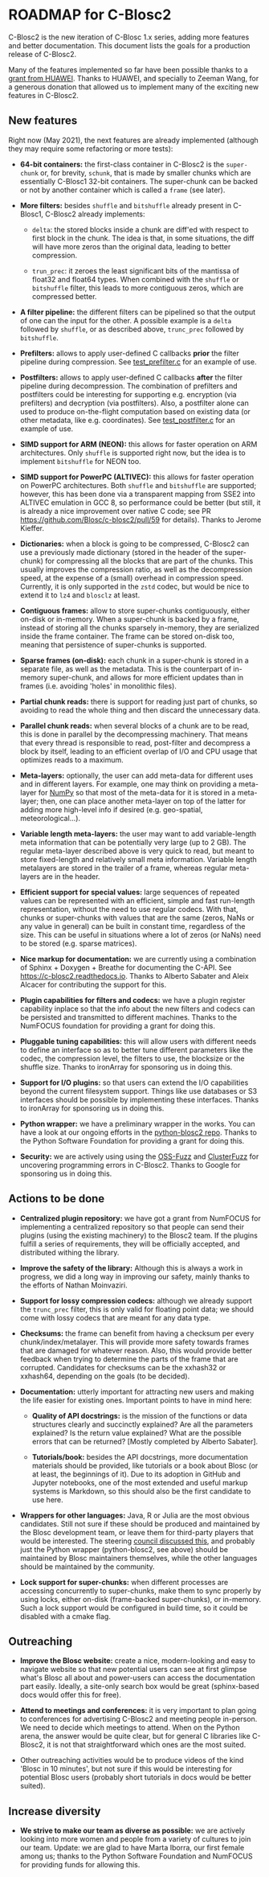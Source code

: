 ROADMAP for C-Blosc2
====================

C-Blosc2 is the new iteration of C-Blosc 1.x series, adding more features and better documentation.
This document lists the goals for a production release of C-Blosc2.

Many of the features implemented so far have been possible thanks to a [grant from HUAWEI](https://www.blosc.org/posts/blosc-donation/).  Thanks to HUAWEI, and specially to Zeeman Wang, for a generous donation that allowed us to implement many of the exciting new features in C-Blosc2.


New features
------------

Right now (May 2021), the next features are already implemented (although they may require some refactoring or more tests):

* **64-bit containers:** the first-class container in C-Blosc2 is the `super-chunk` or, for brevity, `schunk`, that is made by smaller chunks which are essentially C-Blosc1 32-bit containers.  The super-chunk can be backed or not by another container which is called a `frame` (see later).

* **More filters:** besides `shuffle` and `bitshuffle` already present in C-Blosc1, C-Blosc2 already implements:
  
  - `delta`: the stored blocks inside a chunk are diff'ed with respect to first block in the chunk.  The idea is that, in some situations, the diff will have more zeros than the original data, leading to better compression.
  
  - `trun_prec`: it zeroes the least significant bits of the mantissa of float32 and float64 types.  When combined with the `shuffle` or `bitshuffle` filter, this leads to more contiguous zeros, which are compressed better.
  
* **A filter pipeline:** the different filters can be pipelined so that the output of one can the input for the other.  A possible example is a `delta` followed by `shuffle`, or as described above, `trunc_prec` followed by `bitshuffle`.

* **Prefilters:** allows to apply user-defined C callbacks **prior** the filter pipeline during compression.  See [test_prefilter.c](https://github.com/Blosc/c-blosc2/blob/master/tests/test_prefilter.c) for an example of use. 

* **Postfilters:** allows to apply user-defined C callbacks **after** the filter pipeline during decompression. The combination of prefilters and postfilters could be interesting for supporting e.g. encryption (via prefilters) and decryption (via postfilters).  Also, a postfilter alone can used to produce on-the-flight computation based on existing data (or other metadata, like e.g. coordinates). See [test_postfilter.c](https://github.com/Blosc/c-blosc2/blob/master/tests/test_postfilter.c) for an example of use. 

* **SIMD support for ARM (NEON):** this allows for faster operation on ARM architectures.  Only `shuffle` is supported right now, but the idea is to implement `bitshuffle` for NEON too.

* **SIMD support for PowerPC (ALTIVEC):** this allows for faster operation on PowerPC architectures.  Both `shuffle`  and `bitshuffle` are supported; however, this has been done via a transparent mapping from SSE2 into ALTIVEC emulation in GCC 8, so performance could be better (but still, it is already a nice improvement over native C code; see PR https://github.com/Blosc/c-blosc2/pull/59 for details).  Thanks to Jerome Kieffer.

* **Dictionaries:** when a block is going to be compressed, C-Blosc2 can use a previously made dictionary (stored in the header of the super-chunk) for compressing all the blocks that are part of the chunks.  This usually improves the compression ratio, as well as the decompression speed, at the expense of a (small) overhead in compression speed.  Currently, it is only supported in the `zstd` codec, but would be nice to extend it to `lz4` and `blosclz` at least.

* **Contiguous frames:** allow to store super-chunks contiguously, either on-disk or in-memory.  When a super-chunk is backed by a frame, instead of storing all the chunks sparsely in-memory, they are serialized inside the frame container.  The frame can be stored on-disk too, meaning that persistence of super-chunks is supported.

* **Sparse frames (on-disk):** each chunk in a super-chunk is stored in a separate file, as well as the metadata.  This is the counterpart of in-memory super-chunk, and allows for more efficient updates than in frames (i.e. avoiding 'holes' in monolithic files).

* **Partial chunk reads:** there is support for reading just part of chunks, so avoiding to read the whole thing and then discard the unnecessary data.

* **Parallel chunk reads:** when several blocks of a chunk are to be read, this is done in parallel by the decompressing machinery.  That means that every thread is responsible to read, post-filter and decompress a block by itself, leading to an efficient overlap of I/O and CPU usage that optimizes reads to a maximum.

* **Meta-layers:** optionally, the user can add meta-data for different uses and in different layers.  For example, one may think on providing a meta-layer for [NumPy](http://www.numpy.org) so that most of the meta-data for it is stored in a meta-layer; then, one can place another meta-layer on top of the latter for adding more high-level info if desired (e.g. geo-spatial, meteorological...).

* **Variable length meta-layers:** the user may want to add variable-length meta information that can be potentially very large (up to 2 GB). The regular meta-layer described above is very quick to read, but meant to store fixed-length and relatively small meta information.  Variable length metalayers are stored in the trailer of a frame, whereas regular meta-layers are in the header.

* **Efficient support for special values:** large sequences of repeated values can be represented with an efficient, simple and fast run-length representation, without the need to use regular codecs.  With that, chunks or super-chunks with values that are the same (zeros, NaNs or any value in general) can be built in constant time, regardless of the size.  This can be useful in situations where a lot of zeros (or NaNs) need to be stored (e.g. sparse matrices).

* **Nice markup for documentation:** we are currently using a combination of Sphinx + Doxygen + Breathe for documenting the C-API.  See https://c-blosc2.readthedocs.io.  Thanks to Alberto Sabater and Aleix Alcacer for contributing the support for this.

* **Plugin capabilities for filters and codecs:** we have a plugin register capability inplace so that the info about the new filters and codecs can be persisted and transmitted to different machines.  Thanks to the NumFOCUS foundation for providing a grant for doing this.

* **Pluggable tuning capabilities:** this will allow users with different needs to define an interface so as to better tune different parameters like the codec, the compression level, the filters to use, the blocksize or the shuffle size.  Thanks to ironArray for sponsoring us in doing this.

* **Support for I/O plugins:** so that users can extend the I/O capabilities beyond the current filesystem support.  Things like use databases or S3 interfaces should be possible by implementing these interfaces.  Thanks to ironArray for sponsoring us in doing this.

* **Python wrapper:**  we have a preliminary wrapper in the works.  You can have a look at our ongoing efforts in the [python-blosc2 repo](https://github.com/Blosc/python-blosc2).  Thanks to the Python Software Foundation for providing a grant for doing this.

* **Security:** we are actively using using the [OSS-Fuzz](https://github.com/google/oss-fuzz) and [ClusterFuzz](https://oss-fuzz.com) for uncovering programming errors in C-Blosc2.  Thanks to Google for sponsoring us in doing this.


Actions to be done
------------------

* **Centralized plugin repository:** we have got a grant from NumFOCUS for implementing a centralized repository so that people can send their plugins (using the existing machinery) to the Blosc2 team.  If the plugins fulfill a series of requirements, they will be officially accepted, and distributed withing the library.

* **Improve the safety of the library:**   Although this is always a work in progress, we did a long way in improving our safety, mainly thanks to the efforts of Nathan Moinvaziri.

* **Support for lossy compression codecs:** although we already support the `trunc_prec` filter, this is only valid for floating point data; we should come with lossy codecs that are meant for any data type.

* **Checksums:** the frame can benefit from having a checksum per every chunk/index/metalayer.  This will provide more safety towards frames that are damaged for whatever reason.  Also, this would provide better feedback when trying to determine the parts of the frame that are corrupted.  Candidates for checksums can be the xxhash32 or xxhash64, depending on the goals (to be decided).

* **Documentation:** utterly important for attracting new users and making the life easier for existing ones.  Important points to have in mind here:

  - **Quality of API docstrings:** is the mission of the functions or data structures clearly and succinctly explained? Are all the parameters explained?  Is the return value explained?  What are the possible errors that can be returned?  [Mostly completed by Alberto Sabater].
  
  - **Tutorials/book:** besides the API docstrings, more documentation materials should be provided, like tutorials or a book about Blosc (or at least, the beginnings of it).  Due to its adoption in GitHub and Jupyter notebooks, one of the most extended and useful markup systems is Markdown, so this should also be the first candidate to use here.
  
* **Wrappers for other languages:** Java, R or Julia are the most obvious candidates.  Still not sure if these should be produced and maintained by the Blosc development team, or leave them for third-party players that would be interested. The steering [council discussed this](https://github.com/Blosc/governance/blob/master/steering_council_minutes/2020-03-26.md), and probably just the Python wrapper (python-blosc2, see above) should be maintained by Blosc maintainers themselves, while the other languages should be maintained by the community.

* **Lock support for super-chunks:** when different processes are accessing concurrently to super-chunks, make them to sync properly by using locks, either on-disk (frame-backed super-chunks), or in-memory. Such a lock support would be configured in build time, so it could be disabled with a cmake flag.


Outreaching
-----------

* **Improve the Blosc website:** create a nice, modern-looking and easy to navigate website so that new potential users can see at first glimpse what's Blosc all about and power-users can access the documentation part easily.  Ideally, a site-only search box would be great (sphinx-based docs would offer this for free).

* **Attend to meetings and conferences:** it is very important to plan going to conferences for advertising C-Blosc2 and meeting people in-person.  We need to decide which meetings to attend.  When on the Python arena, the answer would be quite clear, but for general C libraries like C-Blosc2, it is not that straightforward which ones are the most suited.
  
* Other outreaching activities would be to produce videos of the kind 'Blosc in 10 minutes', but not sure if this would be interesting for potential Blosc users (probably short tutorials in docs would be better suited).


Increase diversity
------------------

* **We strive to make our team as diverse as possible:**  we are actively looking into more women and people from a variety of cultures to join our team.  Update: we are glad to have Marta Iborra, our first female among us; thanks to the Python Software Foundation and NumFOCUS for providing funds for allowing this.
